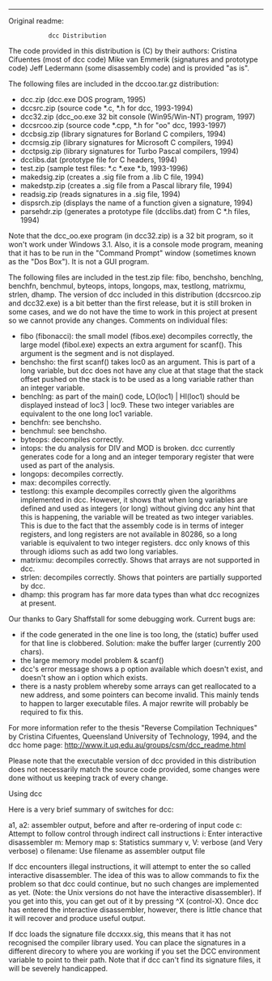 
-----------------------------
Original readme:

			   dcc Distribution

The code provided in this distribution is (C) by their authors:
	Cristina Cifuentes (most of dcc code)
	Mike van Emmerik (signatures and prototype code)
	Jeff Ledermann (some disassembly code)
and is provided "as is".

The following files are included in the dccoo.tar.gz distribution:
- dcc.zip (dcc.exe DOS program, 1995)
- dccsrc.zip (source code *.c, *.h for dcc, 1993-1994)
- dcc32.zip (dcc_oo.exe 32 bit console (Win95/Win-NT) program, 1997)
- dccsrcoo.zip (source code *.cpp, *.h for "oo" dcc, 1993-1997)
- dccbsig.zip (library signatures for Borland C compilers, 1994)
- dccmsig.zip (library signatures for Microsoft C compilers, 1994)
- dcctpsig.zip (library signatures for Turbo Pascal compilers, 1994)
- dcclibs.dat (prototype file for C headers, 1994)
- test.zip (sample test files: *.c *.exe *.b, 1993-1996)
- makedsig.zip (creates a .sig file from a .lib C file, 1994)
- makedstp.zip (creates a .sig file from a Pascal library file, 1994)
- readsig.zip (reads signatures in a .sig file, 1994)
- dispsrch.zip (displays the name of a function given a signature, 1994)
- parsehdr.zip (generates a prototype file (dcclibs.dat) from C *.h files, 1994)

Note that the dcc_oo.exe program (in dcc32.zip) is a 32 bit program,
so it won't work under Windows 3.1. Also, it is a console mode program,
meaning that it has to be run in the "Command Prompt" window (sometimes
known as the "Dos Box"). It is not a GUI program.

The following files are included in the test.zip file:  fibo,
benchsho, benchlng, benchfn, benchmul, byteops, intops, longops,
max, testlong, matrixmu, strlen, dhamp.
The version of dcc included in this distribution (dccsrcoo.zip and
dcc32.exe) is a bit better than the first release, but it is still
broken in some cases, and we do not have the time to work in this
project at present so we cannot provide any changes.
Comments on individual files:
- fibo (fibonacci): the small model (fibos.exe) decompiles correctly,
  the large model (fibol.exe) expects an extra argument for scanf().
  This argument is the segment and is not displayed.
- benchsho: the first scanf() takes loc0 as an argument.  This is
  part of a long variable, but dcc does not have any clue at that
  stage that the stack offset pushed on the stack is to be used
  as a long variable rather than an integer variable.
- benchlng: as part of the main() code, LO(loc1) | HI(loc1) should
  be displayed instead of loc3 | loc9.  These two integer variables
  are equivalent to the one long loc1 variable.
- benchfn: see benchsho.
- benchmul: see benchsho.
- byteops: decompiles correctly.
- intops: the du analysis for DIV and MOD is broken.  dcc currently
  generates code for a long and an integer temporary register that
  were used as part of the analysis.
- longops: decompiles correctly.
- max: decompiles correctly.
- testlong: this example decompiles correctly given the algorithms
  implemented in dcc.  However, it shows that when long variables
  are defined and used as integers (or long) without giving dcc
  any hint that this is happening, the variable will be treated as
  two integer variables.  This is due to the fact that the assembly
  code is in terms of integer registers, and long registers are not
  available in 80286, so a long variable is equivalent to two integer
  registers.  dcc only knows of this through idioms such as add two
  long variables.
- matrixmu: decompiles correctly.  Shows that arrays are not supported
  in dcc.
- strlen: decompiles correctly.  Shows that pointers are partially
  supported by dcc.
- dhamp: this program has far more data types than what dcc recognizes
  at present.

Our thanks to Gary Shaffstall for some debugging work.  Current bugs
are:
- if the code generated in the one line is too long, the (static)
  buffer used for that line is clobbered.  Solution: make the buffer
  larger (currently 200 chars).
- the large memory model problem & scanf()
- dcc's error message shows a p option available which doesn't
  exist, and doesn't show an i option which exists.
- there is a nasty problem whereby some arrays can get reallocated to
  a new address, and some pointers can become invalid. This mainly
  tends to happen to larger executable files. A major rewrite will
  probably be required to fix this.

For more information refer to the thesis "Reverse Compilation
Techniques" by Cristina Cifuentes, Queensland University of
Technology, 1994, and the dcc home page:
	http://www.it.uq.edu.au/groups/csm/dcc_readme.html

Please note that the executable version of dcc provided in this
distribution does not necessarily match the source code provided,
some changes were done without us keeping track of every change.

Using dcc

Here is a very brief summary of switches for dcc: 

   a1, a2: assembler output, before and after re-ordering of input code 
   c: Attempt to follow control through indirect call instructions 
   i: Enter interactive disassembler 
   m: Memory map 
   s: Statistics summary 
   v, V: verbose (and Very verbose) 
   o filename: Use filename as assembler output file 

If dcc encounters illegal instructions, it will attempt to enter the so called
interactive disassembler. The idea of this was to allow commands to fix the
problem so that dcc could continue, but no such changes are implemented
as yet. (Note: the Unix versions do not have the interactive disassembler). If
you get into this, you can get out of it by pressing ^X (control-X). Once dcc
has entered the interactive disassembler, however, there is little chance that
it will recover and produce useful output.

If dcc loads the signature file dccxxx.sig, this means that it has not
recognised the compiler library used. You can place the signatures in a
different direcory to where you are working if you set the DCC environment
variable to point to their path. Note that if dcc can't find its signature files, it
will be severely handicapped. 
